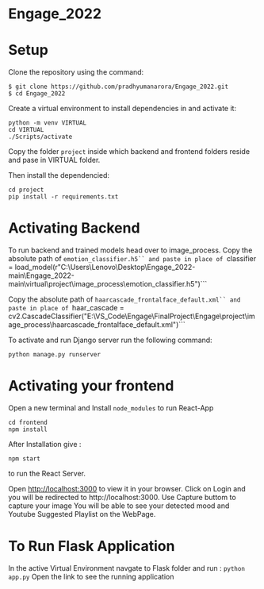 # Engage_2022

# Setup
Clone the repository  using the command:
```
$ git clone https://github.com/pradhyumanarora/Engage_2022.git
$ cd Engage_2022
```

Create a virtual environment to install dependencies in and activate it:
```
python -m venv VIRTUAL
cd VIRTUAL
./Scripts/activate
```
Copy the folder ```project``` inside which backend and frontend folders reside and pase in VIRTUAL folder.

Then install the dependencied: 
```
cd project
pip install -r requirements.txt
```
# Activating Backend
To run backend and trained models head over to image_process.
Copy the absolute path of ```emotion_classifier.h5`` and paste in place of
```classifier = load_model(r"C:\Users\Lenovo\Desktop\Engage_2022-main\Engage_2022-main\virtual\project\image_process\emotion_classifier.h5")```

Copy the absolute path of ```haarcascade_frontalface_default.xml`` and paste in place of
```haar_cascade = cv2.CascadeClassifier("E:\VS_Code\Engage\FinalProject\Engage\project\image_process\haarcascade_frontalface_default.xml")```

To activate and run Django server run the following command:
```
python manage.py runserver
```

# Activating your frontend 
Open a new terminal and Install ```node_modules``` to run React-App
```
cd frontend
npm install
```
After Installation give :
```
npm start
``` 
to run the React Server.

Open [http://localhost:3000](http://localhost:3000) to view it in your browser.
Click on Login and you will be redirected to http://localhost:3000.
Use Capture buttom to capture your image You will be able to see your detected mood and Youtube Suggested Playlist on the WebPage.

# To Run Flask Application
In the active Virtual Environment navgate to Flask folder  and run :
```python app.py```
Open the link to see the  running application
